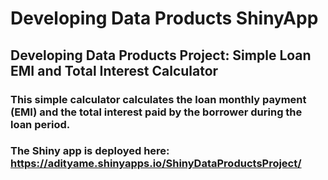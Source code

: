# Developing Data Products ShinyApp
## Developing Data Products Project: Simple Loan EMI and Total Interest Calculator

### This simple calculator calculates the loan monthly payment (EMI) and the total interest paid by the borrower during the loan period. 
### The Shiny app is deployed here: https://adityame.shinyapps.io/ShinyDataProductsProject/
